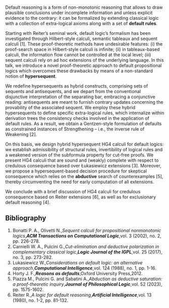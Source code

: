 






Default reasoning is a form of non-monotonic reasoning that allows  to draw plausible
conclusions under incomplete information and unless explicit evidence to the contrary: it can be formalized by extending classical logic with a collection of extra-logical axioms along with a set of **default rules**. 

Starting with Reiter’s seminal work, default logic’s formalism has been investigated through Hilbert-style calculi, semantic
tableaux and sequent calculi [1]. These proof-theoretic methods have undesirable features: (i) the proof-search space in Hilbert-style calculi is infinite;
(ii) in tableaux-based calculi, the information flow cannot be controlled at the local level;
(iii) sequent calculi rely on ad hoc
extensions of the underlying language. In this talk, we introduce a novel proof-theoretic approach to default propositional
logics which overcomes these drawbacks by means of a non-standard notion of **hypersequent**. 

We redefine hypersequents as hybrid constructs,
comprising sets of sequents and antisequents, and we depart from the conventional disjunctive
interpretation of the separating bar, embracing a conjunctive reading: antisequents are meant to furnish contrary updates concerning
the provability of the associated sequent. We employ these hybrid hypersequents to define specific extra-logical rules, which internalize within derivation trees the consistency checks involved in the application of default rules. As a result, we obtain a Gentzen-style formulation of defaults as
constrained instances of Strengthening – i.e., the inverse rule of Weakening [2].

On this basis, we design hybrid hypersequent HG4 calculi for default logics: we establish admissibility of structural rules, invertibility of logical rules and a weakened
version of the subformula property for cut-free proofs. We present HG4 calculi that are sound and (weakly) complete with respect to credulous consequence based
over Łukasiewicz extensions [3]. Moreover, we propose a hypersequent-based
decision procedure for skeptical consequence which relies on the **abductive** search
of counterexamples [5], thereby circumventing the need for early computation of all extensions.

We conclude with a brief discussion of HG4 calculi for credulous consequence based on Reiter extensions [6], as well as for exclusionary default reasoning [4].


## Bibliography



1. Bonatti P. A., Olivetti N.,_Sequent calculi for propositional nonmonotonic logics_,**_ACM Transactions on Computational Logic_**,vol. 3 (2002), no. 2, pp. 226-278.
2. Carnielli W. A., Pulcini G.,_Cut-elimination and deductive polarization in complementary classical logic_,**_Logic Journal of the IGPL_**,vol. 25 (2017), no. 3, pp. 273-282.
3. Lukasiewicz W.,_Considerations on default logic: an alternative approach_,**_Computational Intelligence_**,vol. 124 (1988), no. 1, pp. 1-16.
4. Horty J. F.,**_Reasons as defaults_**,Oxford University Press,2012.
5. Piazza M., Pulcini G. and Sabatini A.,_Abduction as deductive saturation: a proof-theoretic inquiry_,**_Journal of Philosophical Logic_**,vol. 52 (2023), pp. 1575-1602.
6. Reiter R.,_A logic for default reasoning_,**_Artificial Intelligence_**,vol. 13 (1980), no. 1-2, pp. 81-132.






